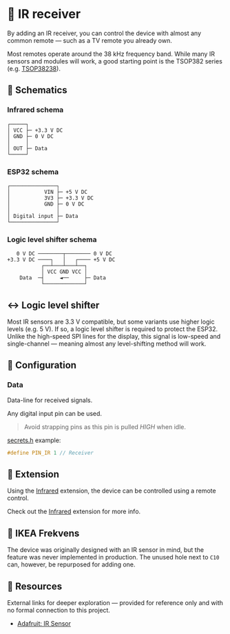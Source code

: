 # 🔴 IR receiver

By adding an IR receiver, you can control the device with almost any common remote — such as a TV remote you already own.

Most remotes operate around the 38 kHz frequency band. While many IR sensors and modules will work, a good starting point is the TSOP382 series (e.g. [TSOP38238](https://www.adafruit.com/product/157)).

## 📌 Schematics

### Infrared schema

```text
┌─────┐
│ VCC ├─ +3.3 V DC
│ GND ├─ 0 V DC
│     │
│ OUT ├─ Data
└─────┘
```

### ESP32 schema

```text
┌───────────────┐
│           VIN ├─ +5 V DC
│           3V3 ├─ +3.3 V DC
│           GND ├─ 0 V DC
│               │
│ Digital input ├─ Data
└───────────────┘
```

### Logic level shifter schema

```text
   0 V DC ────────┬──────── 0 V DC
+3.3 V DC ────┐   │   ┌──── +5 V DC
           ┌──┴───┴───┴──┐
           │ VCC GND VCC │
    Data  ─┤     ◄──     ├─ Data
           └─────────────┘
```

## ↔️ Logic level shifter

Most IR sensors are 3.3 V compatible, but some variants use higher logic levels (e.g. 5 V). If so, a logic level shifter is required to protect the ESP32. Unlike the high-speed SPI lines for the display, this signal is low-speed and single-channel — meaning almost any level-shifting method will work.

## 🔧 Configuration

### Data

Data-line for received signals.

Any digital input pin can be used.

> Avoid strapping pins as this pin is pulled *HIGH* when idle.

[secrets.h](https://github.com/VIPnytt/Frekvens/blob/main/firmware/include/config/secrets.h) example:

```h
#define PIN_IR 1 // Receiver
```

## 🧩 Extension

Using the [Infrared](https://github.com/VIPnytt/Frekvens/wiki/Extensions#-infrared) extension, the device can be controlled using a remote control.

Check out the [Infrared](https://github.com/VIPnytt/Frekvens/wiki/Extensions#-infrared) extension for more info.

## 🚫 IKEA Frekvens

The device was originally designed with an IR sensor in mind, but the feature was never implemented in production. The unused hole next to `C10` can, however, be repurposed for adding one.

## 🔗 Resources

External links for deeper exploration — provided for reference only and with no formal connection to this project.

- [Adafruit: IR Sensor](https://learn.adafruit.com/ir-sensor?view=all)
